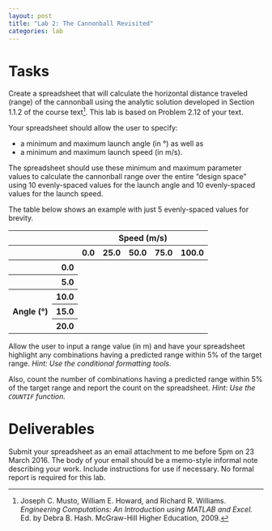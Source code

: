 ```yaml
---
layout: post
title: "Lab 2: The Cannonball Revisited"
categories: lab
---
```


# Tasks

Create a spreadsheet that will calculate the horizontal distance traveled (range) of the cannonball
using the analytic solution developed in Section 1.1.2 of the course text[^1].
This lab is based on Problem 2.12 of your text.

Your spreadsheet should allow the user to specify:

- a minimum and maximum launch angle (in &deg;) as well as
- a minimum and maximum launch speed (in m/s).

The spreadsheet should use these minimum and maximum parameter values to calculate the cannonball range over the entire
“design space” using 10 evenly-spaced values for the launch angle and 10 evenly-spaced values
for the launch speed.

The table below shows an example with just 5 evenly-spaced values for brevity.


<table>
<thead>
<tr>
<th> </th>
<th> </th>
<th colspan="5">Speed (m/s)</th>     
</tr>
<tr>
<th> </th>
<th> </th>
<th>0.0</th><th>25.0</th><th>50.0</th><th>75.0</th><th>100.0</th>
</tr>
</thead>
<tbody>
<tr><th> </th><th style="text-align: right">0.0</th></tr>
<tr><th> </th><th style="text-align: right">5.0</th></tr>
<tr><th rowspan="5"><div class="rotate">Angle (&deg;)</div></th><th>10.0</th></tr>
<tr><th style="text-align: right">15.0</th><td> </td><td> </td><td> </td><td> </td><td>&nbsp;</td></tr>
<tr><th style="text-align: right">20.0</th><td> </td><td> </td><td> </td><td> </td><td>&nbsp;</td></tr>
</tbody>
</table>

Allow the user to input a range value (in m) and have your spreadsheet highlight any combinations
having a predicted range within 5% of the target range. *Hint: Use the conditional formatting tools.*

Also, count the number of combinations having a predicted range within 5% of the target range and report the count on the spreadsheet.
*Hint: Use the `COUNTIF` function.*

# Deliverables
Submit your spreadsheet as an email attachment to me before 5pm on 23 March 2016. The body
of your email should be a memo-style informal note describing your work. Include instructions
for use if necessary. No formal report is required for this lab.

[^1]: Joseph C. Musto, William E. Howard, and Richard R. Williams.
      *Engineering Computations: An Introduction using MATLAB and Excel.*
      Ed. by Debra B. Hash. McGraw-Hill Higher Education, 2009.
